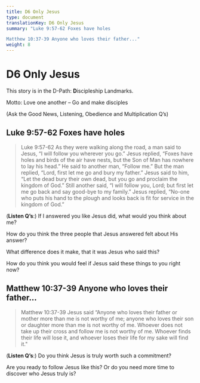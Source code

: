 ```yaml
---
title: D6 Only Jesus
type: document
translationKey: D6 Only Jesus
summary: "Luke 9:57-62 Foxes have holes	

Matthew 10:37-39 Anyone who loves their father..."
weight: 8
---
```

# D6 Only Jesus

This story is in the D-Path: **D**iscipleship Landmarks.

Motto: Love one another – Go and make disciples

(Ask the Good News, Listening, Obedience and Multiplication Q’s)

## Luke 9:57-62 Foxes have holes

>   Luke 9:57-62 As they were walking along the road, a man said to Jesus, “I will follow you wherever you go.” Jesus replied, “Foxes have holes and birds of the air have nests, but the Son of Man has nowhere to lay his head.” He said to another man, “Follow me.” But the man replied, “Lord, first let me go and bury my father.” Jesus said to him, “Let the dead bury their own dead, but you go and proclaim the kingdom of God.” Still another said, “I will follow you, Lord; but first let me go back and say good-bye to my family.” Jesus replied, “No-one who puts his hand to the plough and looks back is fit for service in the kingdom of God.”

(**Listen Q’s**:) If I answered you like Jesus did, what would you think about me?

How do you think the three people that Jesus answered felt about His answer?

What difference does it make, that it was Jesus who said this?

How do you think you would feel if Jesus said these things to you right now?

## Matthew 10:37-39 Anyone who loves their father...

>   Matthew 10:37-39 Jesus said “Anyone who loves their father or mother more than me is not worthy of me; anyone who loves their son or daughter more than me is not worthy of me. Whoever does not take up their cross and follow me is not worthy of me. Whoever finds their life will lose it, and whoever loses their life for my sake will find it."

(**Listen Q’s**:) Do you think Jesus is truly worth such a commitment?

Are you ready to follow Jesus like this? Or do you need more time to discover who Jesus truly is?


